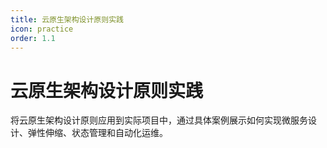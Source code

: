 ```yaml
---
title: 云原生架构设计原则实践
icon: practice
order: 1.1
---
```


# 云原生架构设计原则实践

将云原生架构设计原则应用到实际项目中，通过具体案例展示如何实现微服务设计、弹性伸缩、状态管理和自动化运维。
